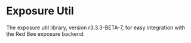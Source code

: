 # Exposure Util

The exposure util library, version r3.3.3-BETA-7, for easy integration with the Red Bee exposure backend.